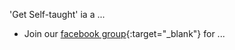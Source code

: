 'Get Self-taught' ia a ... 
- Join our [facebook group](https://www.facebook.com/groups/getselftaught){:target="\_blank"} for ...
